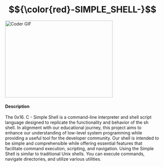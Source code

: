 # $${\color{red}-SIMPLE_SHELL-}$$

<img alt="Coder GIF" height=250 width=350 src="https://media.giphy.com/media/qgQUggAC3Pfv687qPC/giphy.gif" />
<br>

<h4> Description </h4>
The 0x16. C - Simple Shell is a command-line interpreter and shell script language designed to replicate the functionality and behavior of the sh shell. In alignment with our educational journey, this project aims to enhance our understanding of low-level system programming while providing a useful tool for the developer community. Our shell is intended to be simple and comprehensible while offering essential features that facilitate command execution, scripting, and navigation.
Using the Simple Shell is similar to traditional Unix shells. You can execute commands, navigate directories, and utilize various utilities. 
